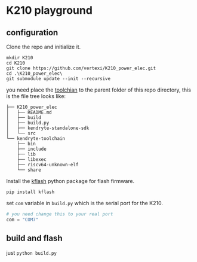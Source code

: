 # K210 playground

## configuration

Clone the repo and initialize it.

```shell
mkdir K210
cd K210
git clone https://github.com/vertexi/K210_power_elec.git
cd .\K210_power_elec\
git submodule update --init --recursive
```

you need place the [toolchian](https://github.com/kendryte/kendryte-gnu-toolchain/releases) to the parent folder of this repo directory, this is the file tree looks like:

```
├── K210_power_elec
│   ├── README.md
│   ├── build
│   ├── build.py
│   ├── kendryte-standalone-sdk
│   └── src
└── kendryte-toolchain
    ├── bin
    ├── include
    ├── lib
    ├── libexec
    ├── riscv64-unknown-elf
    └── share
```

Install the [kflash](https://github.com/kendryte/kflash.py) python package for flash firmware.

```shell
pip install kflash
```

set `com` variable in `build.py` which is the serial port for the K210.

```python
# you need change this to your real port
com = "COM7"
```

## build and flash

just `python build.py`
